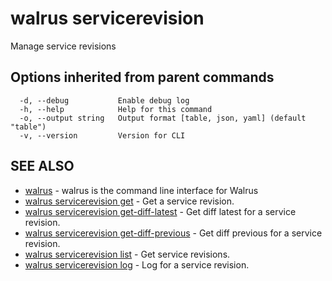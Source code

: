 # walrus servicerevision

Manage service revisions

## Options inherited from parent commands

```
  -d, --debug           Enable debug log
  -h, --help            Help for this command
  -o, --output string   Output format [table, json, yaml] (default "table")
  -v, --version         Version for CLI
```

## SEE ALSO

* [walrus](../walrus)	 - walrus is the command line interface for Walrus
* [walrus servicerevision get](walrus_servicerevision_get)	 - Get a service revision.
* [walrus servicerevision get-diff-latest](walrus_servicerevision_get-diff-latest)	 - Get diff latest for a service revision.
* [walrus servicerevision get-diff-previous](walrus_servicerevision_get-diff-previous)	 - Get diff previous for a service revision.
* [walrus servicerevision list](walrus_servicerevision_list)	 - Get service revisions.
* [walrus servicerevision log](walrus_servicerevision_log)	 - Log for a service revision.

